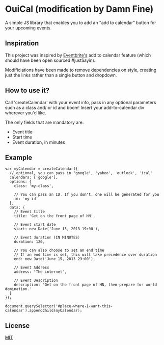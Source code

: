 # OuiCal (modification by Damn Fine)

A simple JS library that enables you to add an "add to calendar" button for your upcoming events.

## Inspiration

This project was inspired by [Eventbrite's](http://www.eventbrite.com/) add to calendar feature (which should have been open sourced #justSayin).

Modificiations have been made to remove dependencies on style, creating just the links rather than a single button and dropdown.

## How to use it?

Call 'createCalendar' with your event info, pass in any optional parameters such as a class and/ or id and boom! Insert your add-to-calendar div wherever you'd like.

The only fields that are mandatory are:

  - Event title
  - Start time
  - Event duration, in minutes

## Example

    var myCalendar = createCalendar({
      // optional, you can pass in 'google', 'yahoo', 'outlook', 'ical'
      calendars: ['google'],
      options: {
        class: 'my-class',
        
        // You can pass an ID. If you don't, one will be generated for you
        id: 'my-id'
      },
      data: {
        // Event title
        title: 'Get on the front page of HN',

        // Event start date
        start: new Date('June 15, 2013 19:00'),
        
        // Event duration (IN MINUTES)
        duration: 120,

        // You can also choose to set an end time
        // If an end time is set, this will take precedence over duration
        end: new Date('June 15, 2013 23:00'),     

        // Event Address
        address: 'The internet',

        // Event Description
        description: 'Get on the front page of HN, then prepare for world domination.'
      }
    });

    document.querySelector('#place-where-I-want-this-calendar').appendChild(myCalendar);

## License
[MIT](http://opensource.org/licenses/MIT)
